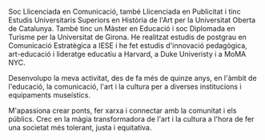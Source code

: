 Soc Llicenciada en Comunicació, també Llicenciada en Publicitat i tinc Estudis Universitaris Superiors en Història de l'Art per la Universitat Oberta de Catalunya. També tinc un Màster en Educació i soc Diplomada en Turisme per la Universitat de Girona. He realitzat estudis de postgrau en Comunicació Estratègica a IESE i he fet estudis d'innovació pedagògica, art-educació i lideratge educatiu a Harvard, a Duke Univeristy i a MoMA NYC.

Desenvolupo la meva activitat, des de fa més de quinze anys, en l'àmbit de l'educació, la comunicació, l'art i la cultura per a diverses institucions i equipaments museístics. 

M'apassiona crear ponts, fer xarxa i connectar amb la comunitat i els públics. Crec en la màgia transformadora de l'art i la cultura a l'hora de fer una societat més tolerant, justa i equitativa. 
